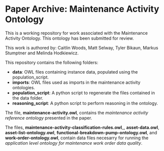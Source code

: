# Paper Archive: Maintenance Activity Ontology

This is a working repository for work associated with the Maintenance Activity Ontology. This ontology has been submitted for review.

This work is authored by: Caitlin Woods, Matt Selway, Tyler Bikaun, Markus Stumptner and Melinda Hodkiewicz.

This repository contains the following folders:
- __data__: OWL files containing instance data, populated using the population_script.
- __imports__: OWL files used as imports in the maintenance activity ontologies.
- __population_script__: A python script to regenerate the files contained in the data folder.
- __reasoning_script__: A python script to perform reasoning in the ontology.

The file, __maintenance-activity.owl__, contains the _maintenance activity reference ontology_ presented in the paper.

The files, __maintenance-activity-classification-rules.owl___, __asset-data.owl__, __asset-list-ontology.owl__, __functional-breakdown-pump-ontology.owl__, and __work-order-ontology.owl__, contain data files necesarry for running the _application level ontology for maintenance work order data quality_. 

